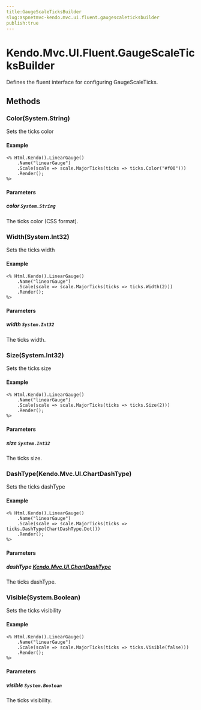```yaml
---
title:GaugeScaleTicksBuilder
slug:aspnetmvc-kendo.mvc.ui.fluent.gaugescaleticksbuilder
publish:true
---
```


# Kendo.Mvc.UI.Fluent.GaugeScaleTicksBuilder
Defines the fluent interface for configuring GaugeScaleTicks.



## Methods

### Color(System.String)
Sets the ticks color


#### Example

    <% Html.Kendo().LinearGauge()
        .Name("linearGauge")
        .Scale(scale => scale.MajorTicks(ticks => ticks.Color("#f00")))
        .Render();
    %>
        


#### Parameters

##### color `System.String`
The ticks color (CSS format).




### Width(System.Int32)
Sets the ticks width


#### Example

    <% Html.Kendo().LinearGauge()
        .Name("linearGauge")
        .Scale(scale => scale.MajorTicks(ticks => ticks.Width(2)))
        .Render();
    %>
        


#### Parameters

##### width `System.Int32`
The ticks width.




### Size(System.Int32)
Sets the ticks size


#### Example

    <% Html.Kendo().LinearGauge()
        .Name("linearGauge")
        .Scale(scale => scale.MajorTicks(ticks => ticks.Size(2)))
        .Render();
    %>
        


#### Parameters

##### size `System.Int32`
The ticks size.




### DashType(Kendo.Mvc.UI.ChartDashType)
Sets the ticks dashType


#### Example

    <% Html.Kendo().LinearGauge()
        .Name("linearGauge")
        .Scale(scale => scale.MajorTicks(ticks => ticks.DashType(ChartDashType.Dot)))
        .Render();
    %>
        


#### Parameters

##### dashType [Kendo.Mvc.UI.ChartDashType](/api/wrappers/aspnet-mvc/Kendo.Mvc.UI/ChartDashType)
The ticks dashType.




### Visible(System.Boolean)
Sets the ticks visibility


#### Example

    <% Html.Kendo().LinearGauge()
        .Name("linearGauge")
        .Scale(scale => scale.MajorTicks(ticks => ticks.Visible(false)))
        .Render();
    %>
        


#### Parameters

##### visible `System.Boolean`
The ticks visibility.





